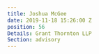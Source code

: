 ```yaml
---
title: Joshua McGee
date: 2019-11-18 15:26:00 Z
position: 56
Details: Grant Thornton LLP
Section: advisory
---
```


